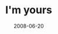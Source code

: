 ---
layout: base.njk
title : 'I&#39;m yours' 
view_title : 'I&#39;m yours' 
year : '2008' 
date : '2008-06-20' 
img_file : '/drawing/imyours.jpg' 
html_file : 'imyours' 
next_html : 'icantsleep.html' 
year_order : '261' 
permalink : "title/{{html_file}}.html"
---